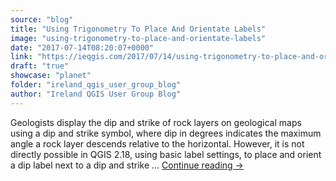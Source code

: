 ```yaml
---
source: "blog"
title: "Using Trigonometry To Place And Orientate Labels"
image: "using-trigonometry-to-place-and-orientate-labels"
date: "2017-07-14T08:20:07+0000"
link: "https://ieqgis.com/2017/07/14/using-trigonometry-to-place-and-orientate-labels/"
draft: "true"
showcase: "planet"
folder: "ireland_qgis_user_group_blog"
author: "Ireland QGIS User Group Blog"
---
```


Geologists display the dip and strike of rock layers on geological maps using a dip and strike symbol, where dip in degrees indicates the maximum angle a rock layer descends relative to the horizontal. However, it is not directly possible in QGIS 2.18, using basic label settings, to place and orient a dip label next to a dip and strike &#8230; <a class="more-link" href="https://ieqgis.com/2017/07/14/using-trigonometry-to-place-and-orientate-labels/">Continue reading <span class="meta-nav">&#8594;</span></a>
